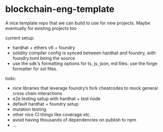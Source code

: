 # blockchain-eng-template

A nice template repo that we can build to use for new projects. Maybe eventually for existing projects too

current setup:
- hardhat + ethers v6 + foundry
- solidity compiler config is synced between hardhat and foundry, with foundry.toml being the source
- use the sdk's formatting options for ts, js, json, md files. use the forge formatter for sol files.

todo:
- nice libraries that leverage foundry’s fork cheatcodes to mock general cross chain interactions
- e2e testing setup with hardhat + test node
- default hardhat + foundry setup
- mutation testing
- other nice CI things like coverage etc.
- avoid having thousands of dependencies on publish to npm
- ...

